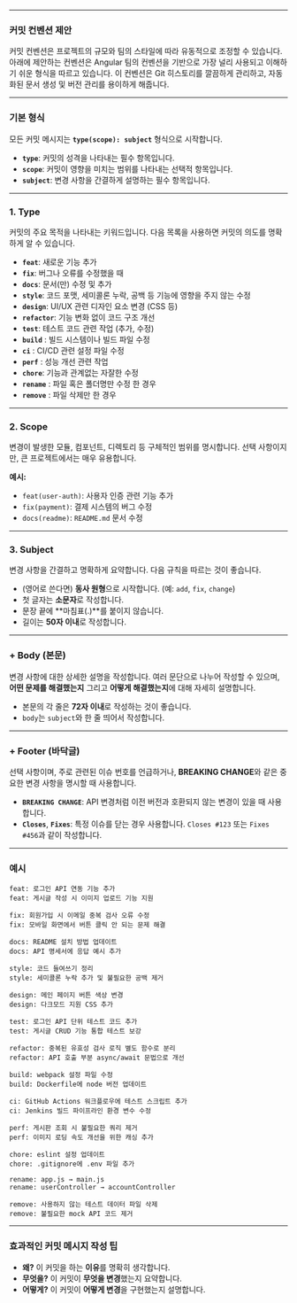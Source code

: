 ------



### 커밋 컨벤션 제안



커밋 컨벤션은 프로젝트의 규모와 팀의 스타일에 따라 유동적으로 조정할 수 있습니다. 아래에 제안하는 컨벤션은 Angular 팀의 컨벤션을 기반으로 가장 널리 사용되고 이해하기 쉬운 형식을 따르고 있습니다. 이 컨벤션은 Git 히스토리를 깔끔하게 관리하고, 자동화된 문서 생성 및 버전 관리를 용이하게 해줍니다.

------



### 기본 형식



모든 커밋 메시지는 **`type(scope): subject`** 형식으로 시작합니다.

- **`type`**: 커밋의 성격을 나타내는 필수 항목입니다.
- **`scope`**: 커밋이 영향을 미치는 범위를 나타내는 선택적 항목입니다.
- **`subject`**: 변경 사항을 간결하게 설명하는 필수 항목입니다.

------



### 1. Type



커밋의 주요 목적을 나타내는 키워드입니다. 다음 목록을 사용하면 커밋의 의도를 명확하게 알 수 있습니다.

- **`feat`**: 새로운 기능 추가 
- **`fix`**: 버그나 오류를 수정했을 때 
- **`docs`**: 문서(만) 수정 및 추가 
- **`style`**: 코드 포맷, 세미콜론 누락, 공백 등 기능에 영향을 주지 않는 수정 
- **`design`**: UI/UX 관련 디자인 요소 변경 (CSS 등)
- **`refactor`**: 기능 변화 없이 코드 구조 개선
- **`test`**: 테스트 코드 관련 작업 (추가, 수정) 
- **`build`** : 빌드 시스템이나 빌드 파일 수정
- **`ci`** : CI/CD 관련 설정 파일 수정
- **`perf`** : 성능 개선 관련 작업
- **`chore`**: 기능과 관계없는 자잘한 수정
- **`rename`** : 파일 혹은 폴더명만 수정 한 경우
- **`remove`** : 파일 삭제만 한 경우

------



### 2. Scope 



변경이 발생한 모듈, 컴포넌트, 디렉토리 등 구체적인 범위를 명시합니다. 
선택 사항이지만, 큰 프로젝트에서는 매우 유용합니다.

**예시:**

- `feat(user-auth)`: 사용자 인증 관련 기능 추가
- `fix(payment)`: 결제 시스템의 버그 수정
- `docs(readme)`: `README.md` 문서 수정

------



### 3. Subject 



변경 사항을 간결하고 명확하게 요약합니다. 다음 규칙을 따르는 것이 좋습니다.

- (영어로 쓴다면) **동사 원형**으로 시작합니다. (예: `add`, `fix`, `change`)
- 첫 글자는 **소문자**로 작성합니다.
- 문장 끝에 **마침표(.)**를 붙이지 않습니다.
- 길이는 **50자 이내**로 작성합니다.

------



### + Body (본문)



변경 사항에 대한 상세한 설명을 작성합니다. 여러 문단으로 나누어 작성할 수 있으며, **어떤 문제를 해결했는지** 그리고 **어떻게 해결했는지**에 대해 자세히 설명합니다.

- 본문의 각 줄은 **72자 이내**로 작성하는 것이 좋습니다.
- `body`는 `subject`와 한 줄 띄어서 작성합니다.

------



### + Footer (바닥글)



선택 사항이며, 주로 관련된 이슈 번호를 언급하거나, **BREAKING CHANGE**와 같은 중요한 변경 사항을 명시할 때 사용합니다.

- **`BREAKING CHANGE`**: API 변경처럼 이전 버전과 호환되지 않는 변경이 있을 때 사용합니다.
- **`Closes`**, **`Fixes`**: 특정 이슈를 닫는 경우 사용합니다. `Closes #123` 또는 `Fixes #456`과 같이 작성합니다.

------



### 예시



```
feat: 로그인 API 연동 기능 추가
feat: 게시글 작성 시 이미지 업로드 기능 지원

fix: 회원가입 시 이메일 중복 검사 오류 수정
fix: 모바일 화면에서 버튼 클릭 안 되는 문제 해결

docs: README 설치 방법 업데이트
docs: API 명세서에 응답 예시 추가

style: 코드 들여쓰기 정리
style: 세미콜론 누락 추가 및 불필요한 공백 제거

design: 메인 페이지 버튼 색상 변경
design: 다크모드 지원 CSS 추가

test: 로그인 API 단위 테스트 코드 추가
test: 게시글 CRUD 기능 통합 테스트 보강

refactor: 중복된 유효성 검사 로직 별도 함수로 분리
refactor: API 호출 부분 async/await 문법으로 개선

build: webpack 설정 파일 수정
build: Dockerfile에 node 버전 업데이트

ci: GitHub Actions 워크플로우에 테스트 스크립트 추가
ci: Jenkins 빌드 파이프라인 환경 변수 수정

perf: 게시판 조회 시 불필요한 쿼리 제거
perf: 이미지 로딩 속도 개선을 위한 캐싱 추가

chore: eslint 설정 업데이트
chore: .gitignore에 .env 파일 추가

rename: app.js → main.js
rename: userController → accountController

remove: 사용하지 않는 테스트 데이터 파일 삭제
remove: 불필요한 mock API 코드 제거
```

------



### 효과적인 커밋 메시지 작성 팁



- **왜?** 이 커밋을 하는 **이유**를 명확히 생각합니다.
- **무엇을?** 이 커밋이 **무엇을 변경**했는지 요약합니다.
- **어떻게?** 이 커밋이 **어떻게 변경**을 구현했는지 설명합니다.